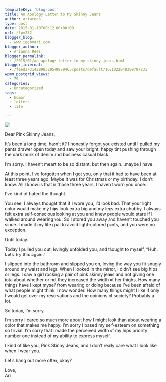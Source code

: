 ```yaml
---
templateKey: 'blog-post'
title: An Apology Letter to My Skinny Jeans
author: ariwrees
type: post
date: 2015-01-10T00:12:00+00:00
url: /?p=232
blogger_blog:
  - www.igobyari.com
blogger_author:
  - Arianna Rees
blogger_permalink:
  - /2015/01/an-apology-letter-to-my-skinny-jeans.html
blogger_internal:
  - /feeds/3142898329549879465/posts/default/1621022048309787231
wpmm_postgrid_views:
  - 79
categories:
  - Uncategorized
tags:
  - humor
  - letters
  - life

---
```

[![](https://www.igobyari.com/wp-content/uploads/2015/01/skinjeans.jpg)](https://www.igobyari.com/wp-content/uploads/2015/01/skinjeans.jpg)

Dear Pink Skinny Jeans, 

It’s been a long time, hasn’t it? I honestly forgot you existed until I pulled my pants drawer open today and saw your bright, happy tint pushing through the dark murk of denim and business casual black. 

I’m sorry. I haven’t meant to be so distant, but then again…maybe I have.

At this point, I’ve forgotten when I got you, only that it had to have been at least three years ago. Maybe it was for Christmas or my birthday. I don’t know. All I know is that in those three years, I haven’t worn you once. 

I’ve kind of hated the thought. 

You see, I always thought that if I wore you, I’d look bad. That your light color would make my hips look extra big and my legs extra chubby. I always felt extra self-conscious looking at you and knew people would stare if I walked around wearing you. So I stored you away and haven’t touched you since. I made it my life goal to avoid light-colored pants, and you were no exception. 

Until today. 

Today I pulled you out, lovingly unfolded you, and thought to myself, “Huh. Let’s try this again.” 

I slipped into the bathroom and slipped you on, loving the way you fit snugly around my waist and legs. When I looked in the mirror, I didn’t see big hips or legs. I saw a girl rocking a pair of pink skinny jeans and not giving one iota about whether or not they increased the width of her thighs. How many things have I kept myself from wearing or doing because I’ve been afraid of what people might think, I now wonder. How many things might I like if only I would get over my reservations and the opinions of society? Probably a lot. 

So today, I’m sorry. 

I’m sorry I cared so much more about how I might look than about wearing a color that makes me happy. I’m sorry I based my self-esteem on something so trivial. I’m sorry that I made the perceived width of my hips priority number one instead of my ability to express myself.  

I kind of like you, Pink Skinny Jeans, and I don’t really care what I look like when I wear you. 

Let’s hang out more often, okay?

Love,  
Ari